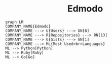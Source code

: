 <h1 align="center">Edmodo</h1>

```mermaid
graph LR
COMPANY_NAME{Edmodo}
COMPANY_NAME ---> U{Users} ---> UN[6]
COMPANY_NAME ---> R{Repositories} ---> RN[13]
COMPANY_NAME ---> G{Gists} ---> GN[1]
COMPANY_NAME ---> ML{Most Used<br>Languages}
ML --> Python[Python]
ML --> Ruby[Ruby]
ML --> Go[Go]
```
